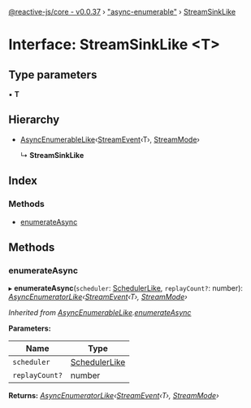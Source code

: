 [@reactive-js/core - v0.0.37](../README.md) › ["async-enumerable"](../modules/_async_enumerable_.md) › [StreamSinkLike](_async_enumerable_.streamsinklike.md)

# Interface: StreamSinkLike <**T**>

## Type parameters

▪ **T**

## Hierarchy

* [AsyncEnumerableLike](_async_enumerable_.asyncenumerablelike.md)‹[StreamEvent](../modules/_async_enumerable_.md#streamevent)‹T›, [StreamMode](../enums/_async_enumerable_.streammode.md)›

  ↳ **StreamSinkLike**

## Index

### Methods

* [enumerateAsync](_async_enumerable_.streamsinklike.md#enumerateasync)

## Methods

###  enumerateAsync

▸ **enumerateAsync**(`scheduler`: [SchedulerLike](_scheduler_.schedulerlike.md), `replayCount?`: number): *[AsyncEnumeratorLike](_async_enumerable_.asyncenumeratorlike.md)‹[StreamEvent](../modules/_async_enumerable_.md#streamevent)‹T›, [StreamMode](../enums/_async_enumerable_.streammode.md)›*

*Inherited from [AsyncEnumerableLike](_async_enumerable_.asyncenumerablelike.md).[enumerateAsync](_async_enumerable_.asyncenumerablelike.md#enumerateasync)*

**Parameters:**

Name | Type |
------ | ------ |
`scheduler` | [SchedulerLike](_scheduler_.schedulerlike.md) |
`replayCount?` | number |

**Returns:** *[AsyncEnumeratorLike](_async_enumerable_.asyncenumeratorlike.md)‹[StreamEvent](../modules/_async_enumerable_.md#streamevent)‹T›, [StreamMode](../enums/_async_enumerable_.streammode.md)›*
